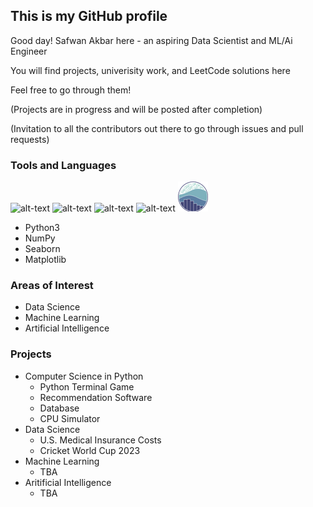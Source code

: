 ## This is my GitHub profile

Good day! Safwan Akbar here - an aspiring Data Scientist and ML/Ai Engineer

You will find projects, univerisity work, and LeetCode solutions here

Feel free to go through them!

(Projects are in progress and will be posted after completion)

(Invitation to all the contributors out there to go through issues and pull requests)

### Tools and Languages

![alt-text][python] ![alt-text][numpy] ![alt-text][pandas] ![alt-text][matplot] ![alt-text][seaborn]

[python]: https://github.com/safwanakbar86/safwanakbar86/blob/main/icons/python48.png "Python"
[numpy]: https://github.com/safwanakbar86/safwanakbar86/blob/main/icons/numpy48.png "NumPy"
[pandas]: https://github.com/safwanakbar86/safwanakbar86/blob/main/icons/pandas48.png "Pandas"
[matplot]: https://github.com/safwanakbar86/safwanakbar86/blob/main/icons/matplotlib48.png "Matplotlib"
[seaborn]: https://github.com/safwanakbar86/safwanakbar86/blob/main/icons/seaborn48.png "Seaborn"

 - Python3
 - NumPy
 - Seaborn
 - Matplotlib

### Areas of Interest

 - Data Science
 - Machine Learning
 - Artificial Intelligence

### Projects

 - Computer Science in Python
    - Python Terminal Game
    - Recommendation Software
    - Database
    - CPU Simulator
 - Data Science
    - U.S. Medical Insurance Costs
    - Cricket World Cup 2023
 - Machine Learning
    - TBA
 - Aritificial Intelligence
    - TBA
